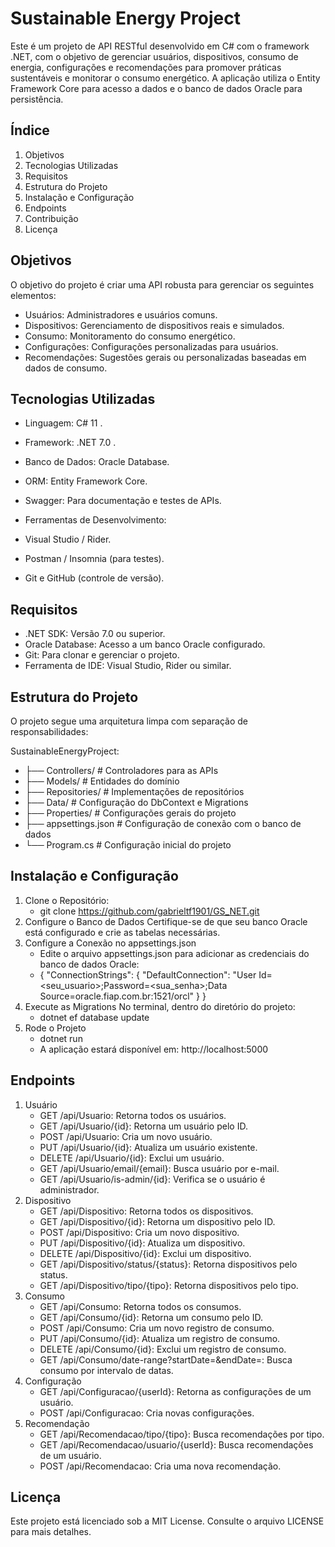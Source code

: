 # Sustainable Energy Project

Este é um projeto de API RESTful desenvolvido em C# com o framework .NET, com o objetivo de gerenciar usuários, dispositivos, consumo de energia, configurações e recomendações para promover práticas sustentáveis e monitorar o consumo energético. A aplicação utiliza o Entity Framework Core para acesso a dados e o banco de dados Oracle para persistência.


## Índice

1. Objetivos
2. Tecnologias Utilizadas
3. Requisitos
4. Estrutura do Projeto
5. Instalação e Configuração
6. Endpoints
7. Contribuição
8. Licença


## Objetivos
O objetivo do projeto é criar uma API robusta para gerenciar os seguintes elementos:

- Usuários: Administradores e usuários comuns.
- Dispositivos: Gerenciamento de dispositivos reais e simulados.
- Consumo: Monitoramento do consumo energético.
- Configurações: Configurações personalizadas para usuários.
- Recomendações: Sugestões gerais ou personalizadas baseadas em dados de consumo.


## Tecnologias Utilizadas
- Linguagem: C# 11 .
- Framework: .NET 7.0 .
- Banco de Dados: Oracle Database.
- ORM: Entity Framework Core.
- Swagger: Para documentação e testes de APIs.


- Ferramentas de Desenvolvimento:
- Visual Studio / Rider.
- Postman / Insomnia (para testes).
- Git e GitHub (controle de versão).


## Requisitos
- .NET SDK: Versão 7.0 ou superior.
- Oracle Database: Acesso a um banco Oracle configurado.
- Git: Para clonar e gerenciar o projeto.
- Ferramenta de IDE: Visual Studio, Rider ou similar.


## Estrutura do Projeto
O projeto segue uma arquitetura limpa com separação de responsabilidades:

SustainableEnergyProject:

- ├── Controllers/         # Controladores para as APIs
- ├── Models/              # Entidades do domínio
- ├── Repositories/        # Implementações de repositórios
- ├── Data/                # Configuração do DbContext e Migrations
- ├── Properties/          # Configurações gerais do projeto
- ├── appsettings.json     # Configuração de conexão com o banco de dados
- └── Program.cs           # Configuração inicial do projeto


## Instalação e Configuração
1. Clone o Repositório:
   - git clone https://github.com/gabrieltf1901/GS_NET.git
2. Configure o Banco de Dados
   Certifique-se de que seu banco Oracle está configurado e crie as tabelas necessárias.
3. Configure a Conexão no appsettings.json
   - Edite o arquivo appsettings.json para adicionar as credenciais do banco de dados Oracle:
    - {
      "ConnectionStrings": {
      "DefaultConnection": "User Id=<seu_usuario>;Password=<sua_senha>;Data Source=oracle.fiap.com.br:1521/orcl"
      }
      }
4. Execute as Migrations
   No terminal, dentro do diretório do projeto:
    - dotnet ef database update
5. Rode o Projeto
    - dotnet run
    - A aplicação estará disponível em: http://localhost:5000


## Endpoints
1. Usuário
   - GET /api/Usuario: Retorna todos os usuários.
   - GET /api/Usuario/{id}: Retorna um usuário pelo ID.
   - POST /api/Usuario: Cria um novo usuário.
   - PUT /api/Usuario/{id}: Atualiza um usuário existente.
   - DELETE /api/Usuario/{id}: Exclui um usuário.
   - GET /api/Usuario/email/{email}: Busca usuário por e-mail.
   - GET /api/Usuario/is-admin/{id}: Verifica se o usuário é administrador.
2. Dispositivo
   - GET /api/Dispositivo: Retorna todos os dispositivos.
   - GET /api/Dispositivo/{id}: Retorna um dispositivo pelo ID.
   - POST /api/Dispositivo: Cria um novo dispositivo.
   - PUT /api/Dispositivo/{id}: Atualiza um dispositivo.
   - DELETE /api/Dispositivo/{id}: Exclui um dispositivo.
   - GET /api/Dispositivo/status/{status}: Retorna dispositivos pelo status.
   - GET /api/Dispositivo/tipo/{tipo}: Retorna dispositivos pelo tipo.
3. Consumo
   - GET /api/Consumo: Retorna todos os consumos.
   - GET /api/Consumo/{id}: Retorna um consumo pelo ID.
   - POST /api/Consumo: Cria um novo registro de consumo.
   - PUT /api/Consumo/{id}: Atualiza um registro de consumo.
   - DELETE /api/Consumo/{id}: Exclui um registro de consumo.
   - GET /api/Consumo/date-range?startDate=&endDate=: Busca consumo por intervalo de datas.
4. Configuração
   - GET /api/Configuracao/{userId}: Retorna as configurações de um usuário.
   - POST /api/Configuracao: Cria novas configurações.
5. Recomendação
   - GET /api/Recomendacao/tipo/{tipo}: Busca recomendações por tipo.
   - GET /api/Recomendacao/usuario/{userId}: Busca recomendações de um usuário.
   - POST /api/Recomendacao: Cria uma nova recomendação.
   
    
## Licença
Este projeto está licenciado sob a MIT License. Consulte o arquivo LICENSE para mais detalhes.



